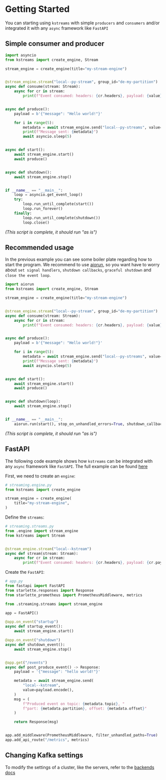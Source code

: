 # Getting Started

You can starting using `kstreams` with simple `producers` and `consumers` and/or integrated it with any `async` framework like `FastAPI`

## Simple consumer and producer

```python title="Simple use case"
import asyncio
from kstreams import create_engine, Stream

stream_engine = create_engine(title="my-stream-engine")


@stream_engine.stream("local--py-stream", group_id="de-my-partition")
async def consume(stream: Stream):
    async for cr in stream:
        print(f"Event consumed: headers: {cr.headers}, payload: {value}")


async def produce():
    payload = b'{"message": "Hello world!"}'

    for i in range(5):
        metadata = await stream_engine.send("local--py-streams", value=payload, key="1")
        print(f"Message sent: {metadata}")
        await asyncio.sleep(5)


async def start():
    await stream_engine.start()
    await produce()


async def shutdown():
    await stream_engine.stop()


if __name__ == "__main__":
    loop = asyncio.get_event_loop()
    try:
        loop.run_until_complete(start())
        loop.run_forever()
    finally:
        loop.run_until_complete(shutdown())
        loop.close()
```

*(This script is complete, it should run "as is")*

## Recommended usage

In the previous example you can see some boiler plate regarding how to start the program. We recommend to use [aiorun](https://github.com/cjrh/aiorun),
so you want have to worry about `set signal handlers`, `shutdown callbacks`, `graceful shutdown` and `close the event loop`.

```python title="Usage with aiorun"
import aiorun
from kstreams import create_engine, Stream

stream_engine = create_engine(title="my-stream-engine")


@stream_engine.stream("local--py-stream", group_id="de-my-partition")
async def consume(stream: Stream):
    async for cr in stream:
        print(f"Event consumed: headers: {cr.headers}, payload: {value}")


async def produce():
    payload = b'{"message": "Hello world!"}'

    for i in range(5):
        metadata = await stream_engine.send("local--py-streams", value=payload, key="1")
        print(f"Message sent: {metadata}")
        await asyncio.sleep(5)


async def start():
    await stream_engine.start()
    await produce()


async def shutdown(loop):
    await stream_engine.stop()


if __name__ == "__main__":
    aiorun.run(start(), stop_on_unhandled_errors=True, shutdown_callback=shutdown)
```

*(This script is complete, it should run "as is")*

## FastAPI

The following code example shows how `kstreams` can be integrated with any `async` framework like `FastAPI`. The full example can be found [here](https://github.com/kpn/kstreams/tree/master/examples/fastapi-webapp)

First, we need to create an `engine`:

```python title="Create the StreamEngine"
# streaming.engine.py
from kstreams import create_engine

stream_engine = create_engine(
    title="my-stream-engine",
)
```

Define the `streams`:

```python title="Application stream"
# streaming.streams.py
from .engine import stream_engine
from kstreams import Stream


@stream_engine.stream("local--kstream")
async def stream(stream: Stream):
    async for cr in stream:
        print(f"Event consumed: headers: {cr.headers}, payload: {cr.payload}")
```

Create the `FastAPI`:

```python title="FastAPI"
# app.py
from fastapi import FastAPI
from starlette.responses import Response
from starlette_prometheus import PrometheusMiddleware, metrics

from .streaming.streams import stream_engine

app = FastAPI()

@app.on_event("startup")
async def startup_event():
    await stream_engine.start()

@app.on_event("shutdown")
async def shutdown_event():
    await stream_engine.stop()


@app.get("/events")
async def post_produce_event() -> Response:
    payload = '{"message": "hello world!"}'

    metadata = await stream_engine.send(
        "local--kstream",
        value=payload.encode(),
    )
    msg = (
        f"Produced event on topic: {metadata.topic}, "
        f"part: {metadata.partition}, offset: {metadata.offset}"
    )

    return Response(msg)


app.add_middleware(PrometheusMiddleware, filter_unhandled_paths=True)
app.add_api_route("/metrics", metrics)
```

## Changing Kafka settings

To modify the settings of a cluster, like the servers, refer to the [backends docs](./backends.md)
